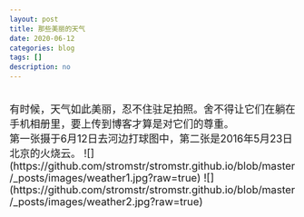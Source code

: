 ```yaml
---
layout: post
title: 那些美丽的天气
date: 2020-06-12
categories: blog
tags: []
description: no
---
```

<font size="4">
<br/> 有时候，天气如此美丽，忍不住驻足拍照。舍不得让它们在躺在手机相册里，要上传到博客才算是对它们的尊重。 <br/> 第一张摄于6月12日去河边打球图中，第二张是2016年5月23日北京的火烧云。
![](https://github.com/stromstr/stromstr.github.io/blob/master/_posts/images/weather1.jpg?raw=true)
![](https://github.com/stromstr/stromstr.github.io/blob/master/_posts/images/weather2.jpg?raw=true)
